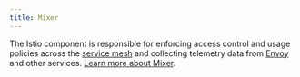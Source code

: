 ```yaml
---
title: Mixer
---
```


The Istio component is responsible for enforcing access control and usage policies across the [service mesh](/docs/reference/glossary/#service-mesh) and collecting telemetry data
from [Envoy](/docs/reference/glossary/#envoy) and other services.
[Learn more about Mixer](/docs/reference/config/policy-and-telemetry/).
